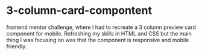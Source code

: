 # 3-column-card-compontent
frontend mentor challenge, where I had to recreate a 3 column preview card component for mobile. Refreshing my skills in HTML and CSS 
but the main thing I was focusing on was that the component is responsive and mobile friendly.

